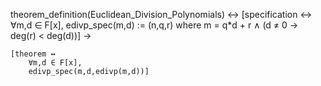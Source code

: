 theorem_definition(Euclidean_Division_Polynomials) ↔
    [specification ↔
        ∀m,d ∈ F[x],
        edivp_spec(m,d) := (n,q,r) where
        m = q*d + r ∧ 
        (d ≠ 0 → deg(r) < deg(d))] →

    [theorem ↔
        ∀m,d ∈ F[x],
        edivp_spec(m,d,edivp(m,d))]
